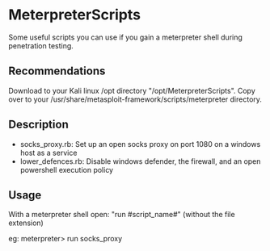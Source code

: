 # MeterpreterScripts

Some useful scripts you can use if you gain a meterpreter shell during penetration testing.

Recommendations
---------------

Download to your Kali linux /opt directory "/opt/MeterpreterScripts". Copy over to your /usr/share/metasploit-framework/scripts/meterpreter directory.

Description
-----------
- socks_proxy.rb: Set up an open socks proxy on port 1080 on a windows host as a service
- lower_defences.rb: Disable windows defender, the firewall, and an open powershell execution policy

Usage
-----

With a meterpreter shell open: "run #script_name#" (without the file extension)

eg: meterpreter> run socks_proxy
